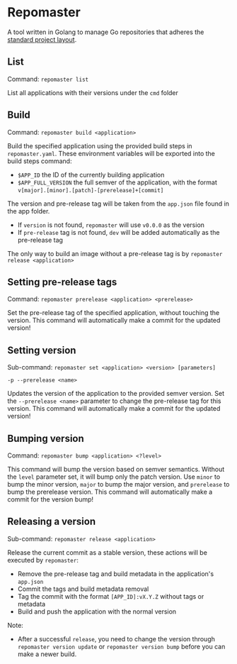 # Repomaster

A tool written in Golang to manage Go repositories that adheres the [standard project layout](https://github.com/golang-standards/project-layout).

## List 

Command: `repomaster list`

List all applications with their versions under the `cmd` folder

## Build 

Command: `repomaster build <application>`

Build the specified application using the provided build steps in `repomaster.yaml`. These environment variables will be exported into the build steps command:
- `$APP_ID` the ID of the currently building application
- `$APP_FULL_VERSION` the full semver of the application, with the format `v[major].[minor].[patch]-[prerelease]+[commit]`

The version and pre-release tag will be taken from the `app.json` file found in the app folder. 
- If `version` is not found, `repomaster` will use `v0.0.0` as the version
- If `pre-release` tag is not found, `dev` will be added automatically as the pre-release tag 

The only way to build an image without a pre-release tag is by `repomaster release <application>`

## Setting pre-release tags 

Command: `repomaster prerelease <application> <prerelease>`

Set the pre-release tag of the specified application, without touching the version. This command will automatically make a commit for the updated version!

## Setting version

Sub-command: `repomaster set <application> <version> [parameters]`

`-p --prerelease <name>`

Updates the version of the application to the provided semver version. Set the `--prerelease <name>` parameter to change the pre-release tag for this version. This command will automatically make a commit for the updated version!

## Bumping version

Command: `repomaster bump <application> <?level>`

This command will bump the version based on semver semantics. Without the `level` parameter set, it will bump only the patch version. Use `minor` to bump the minor version, `major` to bump the major version, and `prerelease` to bump the prerelease version. This command will automatically make a commit for the version bump!

## Releasing a version

Sub-command: `repomaster release <application>`

Release the current commit as a stable version, these actions will be executed by `repomaster`:
- Remove the pre-release tag and build metadata in the application's `app.json`
- Commit the tags and build metadata removal
- Tag the commit with the format `[APP_ID]:vX.Y.Z` without tags or metadata
- Build and push the application with the normal version

Note:
- After a successful `release`, you need to change the version through `repomaster version update` or `repomaster version bump` before you can make a newer build.